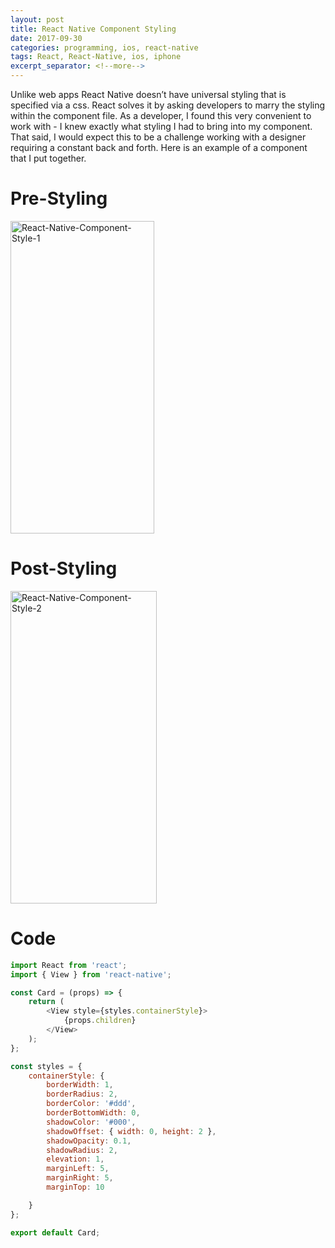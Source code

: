 ```yaml
---
layout: post
title: React Native Component Styling
date: 2017-09-30
categories: programming, ios, react-native
tags: React, React-Native, ios, iphone  
excerpt_separator: <!--more-->
---
```


Unlike web apps React Native doesn’t have universal styling that is specified via a css. React solves it by asking developers to marry the styling within the component file. As a developer, I found this very convenient to work with - I knew exactly what styling I had to bring into my component. That said, I would expect this to be a challenge working with a designer requiring a constant back and forth. Here is an example of a component that I put together.

# Pre-Styling

<a data-flickr-embed="true"  href="https://www.flickr.com/photos/singh_harpreet/36703194224/in/album-72157676656040944/" title="React-Native-Component-Style-1"><img src="https://farm5.staticflickr.com/4404/36703194224_6197f1c126.jpg" width="230" height="500" alt="React-Native-Component-Style-1"></a><script async src="//embedr.flickr.com/assets/client-code.js" charset="utf-8"></script>

# Post-Styling

<a data-flickr-embed="true"  href="https://www.flickr.com/photos/singh_harpreet/36703185534/in/album-72157676656040944/" title="React-Native-Component-Style-2"><img src="https://farm5.staticflickr.com/4396/36703185534_57b5ce9448.jpg" width="234" height="500" alt="React-Native-Component-Style-2"></a><script async src="//embedr.flickr.com/assets/client-code.js" charset="utf-8"></script>

# Code

```javascript
import React from 'react';
import { View } from 'react-native';

const Card = (props) => {
    return (
        <View style={styles.containerStyle}>
            {props.children}
        </View>
    );
};

const styles = {
    containerStyle: {
        borderWidth: 1,
        borderRadius: 2,
        borderColor: '#ddd',
        borderBottomWidth: 0,
        shadowColor: '#000',
        shadowOffset: { width: 0, height: 2 },
        shadowOpacity: 0.1,
        shadowRadius: 2,
        elevation: 1,
        marginLeft: 5,
        marginRight: 5,
        marginTop: 10

    }
};

export default Card;
```
